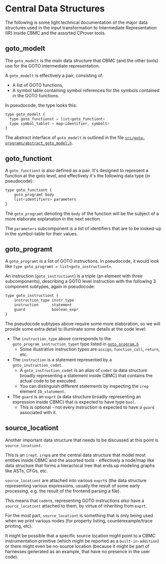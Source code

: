 # Central Data Structures

The following is some light technical documentation of the major data structures
used in the input transformation to Intermediate Representation (IR) inside
CBMC and the assorted CProver tools.

## goto_modelt

The `goto_modelt` is the main data structure that CBMC (and the other tools) use
for the GOTO intermediate representation.

A `goto_modelt` is effectively a pair, consisting of:

* A list of GOTO functions,
* A symbol table containing symbol references for the symbols contained in the GOTO functions.

In pseudocode, the type looks this:

```js
type goto_modelt {
  type goto_functionst = list<goto_functiont>
  type symbol_tablet = map<identifier, symbolt>
}
```

The abstract interface of `goto_modelt` is outlined in the file
[`src/goto-programs/abstract_goto_model.h`](../../src/goto-programs/abstract_goto_model.h).

## goto_functiont

A `goto_functiont` is also defined as a pair. It's designed to represent a function
at the goto level, and effectively it's the following data type (in pseudocode):

```js
type goto_functiont {
    goto_programt body
    list<identifiers> parameters
}
```

The `goto_programt` denoting the `body` of the function will be the subject of
a more elaborate explanation in the next section.

The `parameters` subcomponent is a list of identifiers that are to be looked-up
in the symbol-table for their values.

## goto_programt

A `goto_programt` is a list of GOTO instructions. In pseudocode, it would
look like `type goto_programt = list<goto_instructiont>`.

An instruction (`goto_instructiont`) is a triple (an element with three subcomponents),
describing a GOTO level instruction with the following 3 component subtypes,
again in pseudocode:

```js
type goto_instructiont {
    instruction_type instr_type
    instruction      statement
    guard            boolean_expr
}
```

The pseudocode subtypes above require some more elaboration, so we will provide some extra
detail to illuminate some details at the code level:

* The `instruction_type` above corresponds to the `goto_program_instruction_typet` type
  listed in [`goto_program.h`](../../src/goto-programs/goto_program.h)
  * Some illustrative instruction types are `assign`, `function_call`, `return`, etc.
* The `instruction` is a statement represented by a `goto_instruction_codet`.
  * A `goto_instruction_codet` is an alias of `codet` (a data structure broadly representing
    a statement inside CBMC) that contains the actual code to be executed.
  * You can distinguish different statements by inspecting the `irep` element `ID_statement`.
* The `guard` is an `exprt` (a data structure broadly representing an expression inside CBMC)
  that is expected to have type `bool`.
  * This is optional - not every instruction is expected to have a `guard` associated with it.

## source_locationt

Another important data structure that needs to be discussed at this point is
`source_locationt`.

This is an `irept`. `irep`s are the central data structure that model most entities inside
CBMC and the assorted tools - effectively a node/map like data structure that forms a hierachical
tree that ends up modeling graphs like ASTs, CFGs, etc.

`source_locationt` are attached into various `exprt`s (the data structure representing
various expressions, usually the result of some early processing, e.g. the result of the
frontend parsing a file).

This means that `codet`s, representing GOTO instructions *also* have a `source_locationt`
attached to them, by virtue of inheriting from `exprt`.

For the most part, `source_locationt` is something that is only being used when we print
various nodes (for property listing, counterexample/trace printing, etc).

It might be possible that a specific source location might point to a CBMC instrumentation
primitive (which might be reported as a `built-in-addition`) or there might even be no-source
location (because it might be part of harnesses generated as an example, that have no presence
in the user code).
